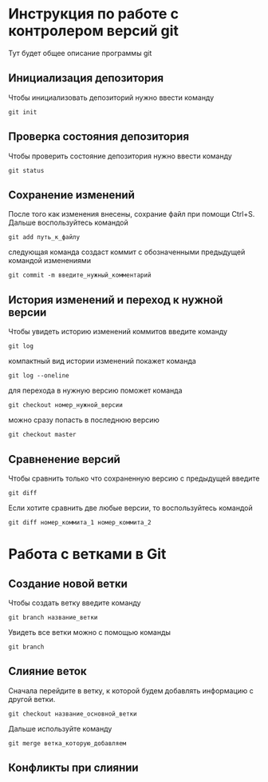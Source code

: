 # Инструкция по работе с контролером версий git

Тут будет общее описание программы git
## Инициализация депозитория

Чтобы инициализовать депозиторий нужно ввести команду 

    git init

## Проверка состояния депозитория

Чтобы проверить состояние депозитория нужно ввести команду

    git status


## Сохранение изменений

После того как изменения внесены, сохрание файл при помощи Ctrl+S. Дальше воспользуйтесь командой

    git add путь_к_файлу

следующая команда создаст коммит с обозначенными предыдущей командой изменениями

    git commit -m введите_нужный_комментарий

## История изменений и переход к нужной версии

Чтобы увидеть историю изменений коммитов введите команду

    git log

компактный вид истории изменений покажет команда

    git log --oneline

для перехода в нужную версию поможет команда

    git checkout номер_нужной_версии

можно сразу попасть в последнюю версию

    git checkout master
## Сравненение версий

Чтобы сравнить только что сохраненную версию с предыдущей введите

    git diff

Если хотите сравнить две любые версии, то воспользуйтесь командой

    git diff номер_коммита_1 номер_коммита_2

# Работа с ветками в Git
## Создание новой ветки
Чтобы создать ветку введите команду

    git branch название_ветки

Увидеть все ветки можно с помощью команды

    git branch

## Слияние веток

Сначала перейдите в ветку, к которой будем добавлять информацию с другой ветки. 

    git checkout название_основной_ветки

Дальше используйте команду

    git merge ветка_которую_добавляем
    
## Конфликты при слиянии
